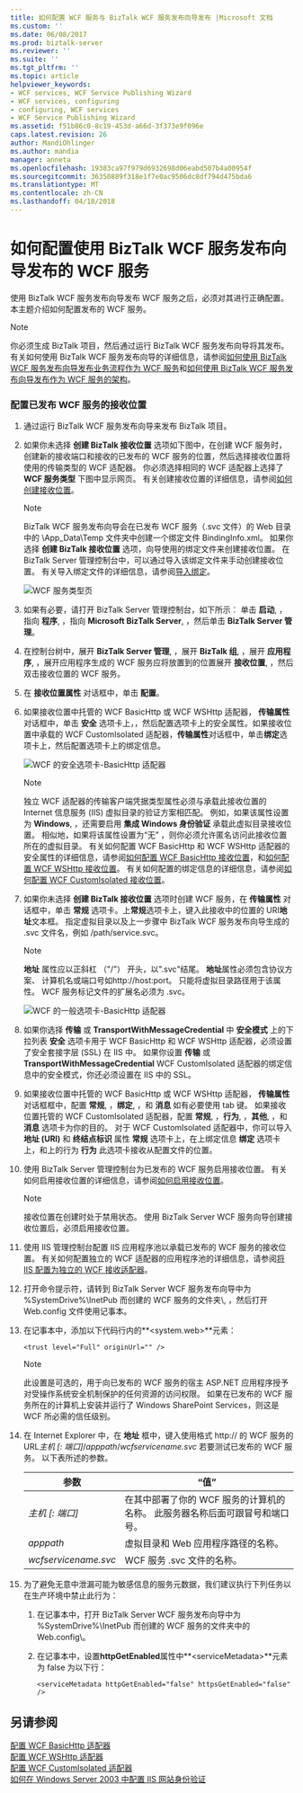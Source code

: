 ```yaml
---
title: 如何配置 WCF 服务与 BizTalk WCF 服务发布向导发布 |Microsoft 文档
ms.custom: ''
ms.date: 06/08/2017
ms.prod: biztalk-server
ms.reviewer: ''
ms.suite: ''
ms.tgt_pltfrm: ''
ms.topic: article
helpviewer_keywords:
- WCF services, WCF Service Publishing Wizard
- WCF services, configuring
- configuring, WCF services
- WCF Service Publishing Wizard
ms.assetid: f51b86c0-8c19-453d-a66d-3f373e9f096e
caps.latest.revision: 26
author: MandiOhlinger
ms.author: mandia
manager: anneta
ms.openlocfilehash: 19383ca97f979d6932698d06eabd507b4a00954f
ms.sourcegitcommit: 36350889f318e1f7e0ac9506dc8df794d475bda6
ms.translationtype: MT
ms.contentlocale: zh-CN
ms.lasthandoff: 04/18/2018
---
```

# <a name="how-to-configure-wcf-services-published-with-the-biztalk-wcf-service-publishing-wizard"></a>如何配置使用 BizTalk WCF 服务发布向导发布的 WCF 服务
使用 BizTalk WCF 服务发布向导发布 WCF 服务之后，必须对其进行正确配置。 本主题介绍如何配置发布的 WCF 服务。  
  
> [!NOTE]
>  你必须生成 BizTalk 项目，然后通过运行 BizTalk WCF 服务发布向导将其发布。 有关如何使用 BizTalk WCF 服务发布向导的详细信息，请参阅[如何使用 BizTalk WCF 服务发布向导发布业务流程作为 WCF 服务](../core/publish-orchestrations-as-wcf-services--biztalk-wcf-service-publishing-wizard.md)和[如何使用 BizTalk WCF 服务发布向导发布作为 WCF 服务的架构](../core/publish-schemas-as-wcf-services--use-the-biztalk-wcf-service-publishing-wizard.md)。  
  
### <a name="to-configure-the-receive-locations-for-a-published-wcf-service"></a>配置已发布 WCF 服务的接收位置  
  
1.  通过运行 BizTalk WCF 服务发布向导来发布 BizTalk 项目。  
  
2.  如果你未选择 **创建 BizTalk 接收位置** 选项如下图中，在创建 WCF 服务时，创建新的接收端口和接收的已发布的 WCF 服务的位置，然后选择接收位置将使用的传输类型的 WCF 适配器。 你必须选择相同的 WCF 适配器上选择了 **WCF 服务类型** 下图中显示网页。 有关创建接收位置的详细信息，请参阅[如何创建接收位置](../core/how-to-create-a-receive-location.md)。  
  
    > [!NOTE]
    >  BizTalk WCF 服务发布向导会在已发布 WCF 服务（.svc 文件）的 Web 目录中的 \App_Data\Temp 文件夹中创建一个绑定文件 BindingInfo.xml。 如果你选择 **创建 BizTalk 接收位置** 选项，向导使用的绑定文件来创建接收位置。 在 BizTalk Server 管理控制台中，可以通过导入该绑定文件来手动创建接收位置。 有关导入绑定文件的详细信息，请参阅[导入绑定](../core/importing-bindings2.md)。  
  
     ![WCF 服务类型页](../core/media/959900fd-44c9-4f3a-8836-9786a2f5e707.gif "959900fd-44c9-4f3a-8836-9786a2f5e707")  
  
3.  如果有必要，请打开 BizTalk Server 管理控制台，如下所示︰ 单击 **启动**, ，指向 **程序**, ，指向 **Microsoft BizTalk Server**, ，然后单击 **BizTalk Server 管理**。  
  
4.  在控制台树中，展开 **BizTalk Server 管理**, ，展开 **BizTalk 组**, ，展开 **应用程序**, ，展开应用程序生成的 WCF 服务应将放置到的位置展开 **接收位置**, ，然后双击接收位置的 WCF 服务。  
  
5.  在 **接收位置属性** 对话框中，单击 **配置**。  
  
6.  如果接收位置中托管的 WCF BasicHttp 或 WCF WSHttp 适配器， **传输属性** 对话框中，单击 **安全** 选项卡上，，然后配置选项卡上的安全属性。如果接收位置中承载的 WCF CustomIsolated 适配器，**传输属性**对话框中，单击**绑定**选项卡上，然后配置选项卡上的绑定信息。  
  
     ![WCF 的安全选项卡&#45;BasicHttp 适配器](../core/media/585ecdad-bdee-40c0-b2f1-7ace74d503e5.gif "585ecdad-bdee-40c0-b2f1-7ace74d503e5")  
  
    > [!NOTE]
    >  独立 WCF 适配器的传输客户端凭据类型属性必须与承载此接收位置的 Internet 信息服务 (IIS) 虚拟目录的验证方案相匹配。 例如，如果该属性设置为 **Windows**, ，还需要启用 **集成 Windows 身份验证** 承载此虚拟目录接收位置。 相似地，如果将该属性设置为“无” ，则你必须允许匿名访问此接收位置所在的虚拟目录。 有关如何配置 WCF BasicHttp 和 WCF WSHttp 适配器的安全属性的详细信息，请参阅[如何配置 WCF BasicHttp 接收位置](http://msdn.microsoft.com/library/43f18e5d-ba28-453c-b8ce-5bcdc6f27fdd)，和[如何配置 WCF WSHttp 接收位置](../core/how-to-configure-a-wcf-wshttp-receive-location.md)。 有关如何配置的绑定信息的详细信息，请参阅[如何配置 WCF CustomIsolated 接收位置](../core/how-to-configure-a-wcf-customisolated-receive-location.md)。  
  
7.  如果你未选择 **创建 BizTalk 接收位置** 选项时创建 WCF 服务，在 **传输属性** 对话框中，单击 **常规** 选项卡。上**常规**选项卡上，键入此接收中的位置的 URI**地址**文本框。 指定虚拟目录以及上一步骤中 BizTalk WCF 服务发布向导生成的 .svc 文件名，例如 /path/service.svc。  
  
    > [!NOTE]
    >  **地址** 属性应以正斜杠 （"/"） 开头，以".svc"结尾。 **地址**属性必须包含协议方案、 计算机名或端口号如http://host:port。 只能将虚拟目录路径用于该属性。 WCF 服务标记文件的扩展名必须为 .svc。  
  
     ![WCF 的一般选项卡&#45;BasicHttp 适配器](../core/media/1126fa6a-e3e9-44ad-aeb0-90c78226aeeb.gif "1126fa6a-e3e9-44ad-aeb0-90c78226aeeb")  
  
8.  如果你选择 **传输** 或 **TransportWithMessageCredential** 中 **安全模式** 上的下拉列表 **安全** 选项卡用于 WCF BasicHttp 和 WCF WSHttp 适配器，必须设置了安全套接字层 (SSL) 在 IIS 中。 如果你设置 **传输** 或 **TransportWithMessageCredential** WCF CustomIsolated 适配器的绑定信息中的安全模式，你还必须设置在 IIS 中的 SSL。  
  
9. 如果接收位置中托管的 WCF BasicHttp 或 WCF WSHttp 适配器， **传输属性** 对话框框中，配置 **常规**, ，**绑定**, ，和 **消息** 如有必要使用 tab 键。 如果接收位置托管的 WCF CustomIsolated 适配器，配置 **常规**, ，**行为**, ，**其他**, ，和 **消息** 选项卡为你的目的。 对于 WCF CustomIsolated 适配器中，你可以导入 **地址 (URI)** 和 **终结点标识** 属性 **常规** 选项卡上，在上绑定信息 **绑定** 选项卡上，和上的行为 **行为** 此选项卡接收从配置文件的位置。  
  
10. 使用 BizTalk Server 管理控制台为已发布的 WCF 服务启用接收位置。 有关如何启用接收位置的详细信息，请参阅[如何启用接收位置](../core/how-to-enable-a-receive-location.md)。  
  
    > [!NOTE]
    >  接收位置在创建时处于禁用状态。 使用 BizTalk Server WCF 服务向导创建接收位置后，必须启用接收位置。  
  
11. 使用 IIS 管理控制台配置 IIS 应用程序池以承载已发布的 WCF 服务的接收位置。 有关如何配置独立的 WCF 适配器的应用程序池的详细信息，请参阅[将 IIS 配置为独立的 WCF 接收适配器](../core/configuring-iis-for-the-isolated-wcf-receive-adapters.md)。  
  
12. 打开命令提示符，请转到 BizTalk Server WCF 服务发布向导中为 %SystemDrive%\InetPub 而创建的 WCF 服务的文件夹\\, ，然后打开 Web.config 文件使用记事本。  
  
13. 在记事本中，添加以下代码行内的**\<system.web\>**元素：  
  
    ```  
    <trust level="Full" originUrl="" />  
    ```  
  
    > [!NOTE]
    >  此设置是可选的，用于向已发布的 WCF 服务的宿主 ASP.NET 应用程序授予对受操作系统安全机制保护的任何资源的访问权限。 如果在已发布的 WCF 服务所在的计算机上安装并运行了 Windows SharePoint Services，则这是 WCF 所必需的信任级别。  
  
14. 在 Internet Explorer 中，在 **地址** 框中，键入使用格式 http:// 的 WCF 服务的 URL*主机 [: 端口]*/*apppath*/*wcfservicename.svc* 若要测试已发布的 WCF 服务。 以下表所述的参数。  
  
    |参数|“值”|  
    |---------------|-----------|  
    |*主机 [: 端口]*|在其中部署了你的 WCF 服务的计算机的名称。 此服务器名称后面可跟冒号和端口号。|  
    |*apppath*|虚拟目录和 Web 应用程序路径的名称。|  
    |*wcfservicename.svc*|WCF 服务 .svc 文件的名称。|  
  
15. 为了避免无意中泄漏可能为敏感信息的服务元数据，我们建议执行下列任务以在生产环境中禁止此行为：  
  
    1.  在记事本中，打开 BizTalk Server WCF 服务发布向导中为 %SystemDrive%\InetPub 而创建的 WCF 服务的文件夹中的 Web.config\\。  
  
    2.  在记事本中，设置**httpGetEnabled**属性中**\<serviceMetadata\>**元素为 false 为以下行：  
  
        ```  
        <serviceMetadata httpGetEnabled="false" httpsGetEnabled="false" />  
        ```  
  
## <a name="see-also"></a>另请参阅  
 [配置 WCF BasicHttp 适配器](http://msdn.microsoft.com/library/5929a338-46e0-4fc4-8837-792d7f7ae0fe)   
 [配置 WCF WSHttp 适配器](../core/configuring-the-wcf-wshttp-adapter.md)   
 [配置 WCF CustomIsolated 适配器](../core/configuring-the-wcf-customisolated-adapter.md)   
 [如何在 Windows Server 2003 中配置 IIS 网站身份验证](http://go.microsoft.com/fwlink/?LinkID=75699)